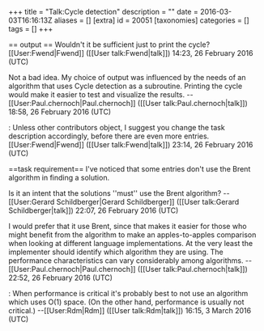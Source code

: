 +++
title = "Talk:Cycle detection"
description = ""
date = 2016-03-03T16:16:13Z
aliases = []
[extra]
id = 20051
[taxonomies]
categories = []
tags = []
+++

== output ==
Wouldn't it be sufficient just to print the cycle? [[User:Fwend|Fwend]] ([[User talk:Fwend|talk]]) 14:23, 26 February 2016 (UTC)

Not a bad idea. My choice of output was influenced by the needs of an algorithm that uses Cycle detection as a subroutine. 
Printing the cycle would make it easier to test and visualize the results.
--[[User:Paul.chernoch|Paul.chernoch]] ([[User talk:Paul.chernoch|talk]]) 18:58, 26 February 2016 (UTC)

: Unless other contributors object, I suggest you change the task description accordingly, before there are even more entries. [[User:Fwend|Fwend]] ([[User talk:Fwend|talk]]) 23:14, 26 February 2016 (UTC)

==task requirement==
I've noticed that some entries don't use the Brent algorithm in finding a solution. 

Is it an intent that the solutions   ''must''   use the Brent algorithm?   -- [[User:Gerard Schildberger|Gerard Schildberger]] ([[User talk:Gerard Schildberger|talk]]) 22:07, 26 February 2016 (UTC)

I would prefer that it use Brent, since that makes it easier for those who might benefit from the algorithm to make an apples-to-apples comparison when looking at different language implementations. At the very least the implementer should identify which algorithm they are using. The performance characteristics can vary considerably among algorithms.
--[[User:Paul.chernoch|Paul.chernoch]] ([[User talk:Paul.chernoch|talk]]) 22:52, 26 February 2016 (UTC)

: When performance is critical it's probably best to not use an algorithm which uses O(1) space. (On the other hand, performance is usually not critical.) --[[User:Rdm|Rdm]] ([[User talk:Rdm|talk]]) 16:15, 3 March 2016 (UTC)
